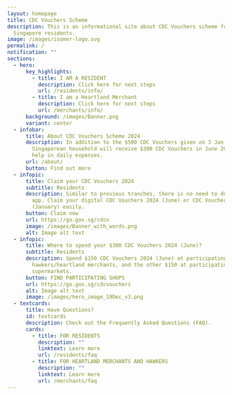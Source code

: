 ```yaml
---
layout: homepage
title: CDC Vouchers Scheme
description: This is an informational site about CDC Vouchers scheme for
  Singapore residents.
image: /images/isomer-logo.svg
permalink: /
notification: ""
sections:
  - hero:
      key_highlights:
        - title: I AM A RESIDENT
          description: Click here for next steps
          url: /residents/info/
        - title: I am a Heartland Merchant
          description: Click here for next steps
          url: /merchants/info/
      background: /images/Banner.png
      variant: center
  - infobar:
      title: About CDC Vouchers Scheme 2024
      description: In addition to the $500 CDC Vouchers given on 3 Jan 2024, every
        Singaporean household will receive $300 CDC Vouchers in June 2024 for
        help in daily expenses.
      url: /about/
      button: Find out more
  - infopic:
      title: Claim your CDC Vouchers 2024
      subtitle: Residents
      description: Similar to previous tranches, there is no need to download a mobile
        app. Claim your digital CDC Vouchers 2024 (June) or CDC Vouchers 2024
        (January) easily.
      button: Claim now
      url: https://go.gov.sg/cdcv
      image: /images/Banner_with_words.png
      alt: Image alt text
  - infopic:
      title: Where to spend your $300 CDC Vouchers 2024 (June)?
      subtitle: Residents
      description: Spend $150 CDC Vouchers 2024 (June) at participating
        hawkers/heartland merchants, and the other $150 at participating
        supermarkets.
      button: FIND PARTICIPATING SHOPS
      url: https://go.gov.sg/cdcvouchers
      alt: Image alt text
      image: /images/hero_image_19Dec_v3.png
  - textcards:
      title: Have Questions?
      id: textcards
      description: Check out the Frequently Asked Questions (FAQ).
      cards:
        - title: FOR RESIDENTS
          description: ""
          linktext: Learn more
          url: /residents/faq
        - title: FOR HEARTLAND MERCHANTS AND HAWKERS
          description: ""
          linktext: Learn more
          url: /merchants/faq
---
```

